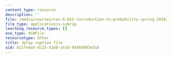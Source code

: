 ```yaml
---
content_type: resource
description: ''
file: /media/courses/res-6-012-introduction-to-probability-spring-2018/b21fe4a5d11552d8a51d8458d903e31b_yJsO5955ZE.vtt
file_type: application/x-subrip
learning_resource_types: []
ocw_type: OCWFile
resourcetype: Other
title: 3play caption file
uid: b21fe4a5-d115-52d8-a51d-8458d903e31b
---
```

